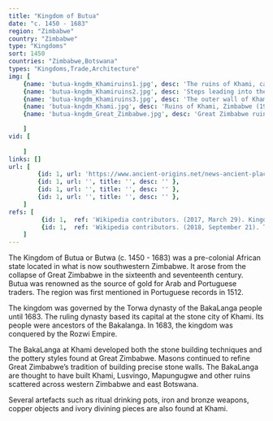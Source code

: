 ```yaml
---
title: "Kingdom of Butua"
date: "c. 1450 - 1683"
region: "Zimbabwe"
country: "Zimbabwe" 
type: "Kingdoms"
sort: 1450
countries: "Zimbabwe,Botswana"
types: "Kingdoms,Trade,Architecture"
img: [
    {name: 'butua-kngdm_Khamiruins1.jpg', desc: 'The ruins of Khami, capital of the Butua Kingdom.'},
    {name: 'butua-kngdm_Khamiruins2.jpg', desc: 'Steps leading into the ancient city of Khami.'},
    {name: 'butua-kngdm_Khamiruins3.jpg', desc: 'The outer wall of Khami'},
    {name: 'butua-kngdm_Khami.jpg', desc: 'Ruins of Khami, Zimbabwe (1906)'},
    {name: 'butua-kngdm_Great_Zimbabwe.jpg', desc: 'Great Zimbabwe ruins, Masvingo, Zimbabwe'}

    ]
vid: [
        
    ]
links: []
url: [
        {id: 1, url: 'https://www.ancient-origins.net/news-ancient-places-africa/ancient-khami-ruins-zimbabwe-capital-kingdom-butua-003555', title: 'The Ancient Khami Ruins in Zimbabwe: the Capital of the Kingdom of Butua', desc: '' },
        {id: 1, url: '', title: '', desc: '' },
        {id: 1, url: '', title: '', desc: '' },
        {id: 1, url: '', title: '', desc: '' },
    ]
refs: [
         {id: 1,  ref: 'Wikipedia contributors. (2017, March 29). Kingdom of Butua. In Wikipedia, The Free Encyclopedia. Retrieved 20:46, February 3, 2019, from ', url: 'https://en.wikipedia.org/w/index.php?title=Kingdom_of_Butua&oldid=772758322'},
         {id: 1,  ref: 'Wikipedia contributors. (2018, September 21). Torwa dynasty. In Wikipedia, The Free Encyclopedia. Retrieved 20:48, February 3, 2019, from ', url: 'https://en.wikipedia.org/w/index.php?title=Torwa_dynasty&oldid=860513714'},
    ]
---
```

The Kingdom of Butua or Butwa (c. 1450 - 1683) was a pre-colonial African state located in what is now southwestern Zimbabwe. It arose from the collapse of Great Zimbabwe in the sixteenth and seventeenth century. Butua was renowned as the source of gold for Arab and Portuguese traders. The region was first mentioned in Portuguese records in 1512.
 
The kingdom was governed by the Torwa dynasty of the BakaLanga people until 1683. The ruling dynasty based its capital at the stone city of Khami. Its people were ancestors of the Bakalanga. In 1683, the kingdom was conquered by the Rozwi Empire.

The BakaLanga  at Khami developed both the stone building techniques and the pottery styles found at Great Zimbabwe. Masons continued to refine Great Zimbabwe’s tradition of building precise stone walls. The BakaLanga are thought to have built Khami, Lusvingo, Mapungugwe and other ruins scattered across western Zimbabwe and east Botswana. 

Several artefacts such as ritual drinking pots, iron and bronze weapons, copper objects and ivory divining pieces are also found at Khami.


